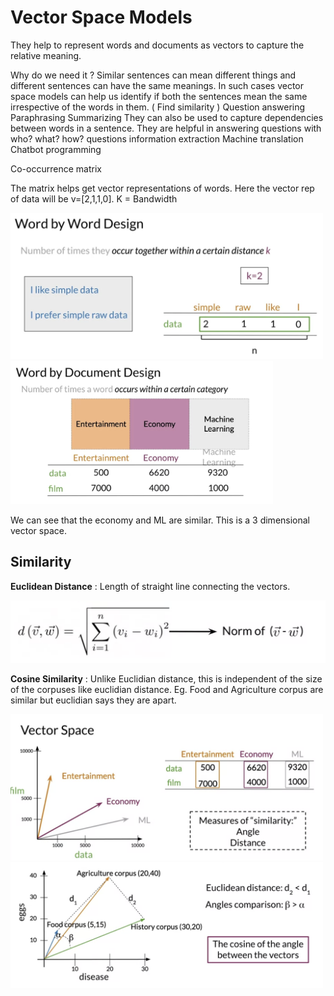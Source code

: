 
# Vector Space Models 

They help to represent words and documents as vectors to capture the relative meaning. 

Why do we need it ? 
Similar sentences can mean different things and different sentences can have the same meanings. In such cases vector space models can help us identify if both the sentences mean the same irrespective of the words in them.  ( Find similarity ) 
Question answering 
Paraphrasing
Summarizing 
They can also be used to capture dependencies between words in a sentence. They are helpful in answering questions with who? what? how? questions 
information extraction 
Machine translation 
Chatbot programming 


Co-occurrence matrix

The matrix helps get vector representations of words.  Here the vector rep of data will be v=[2,1,1,0].
K = Bandwidth

<p float="left">
  <img src="Plots/1.png" width="500" />
  
  <img src="Plots/2.png" width="420" /> 
</p>

We can see that the economy and ML are similar. This is a 3 dimensional vector space. 


## Similarity 

**Euclidean Distance** : Length of straight line connecting the vectors. 

<img src= "Plots/4.png"  width = '550'>

**Cosine Similarity** : Unlike Euclidian distance, this is independent of the size of the corpuses like euclidian distance. Eg. Food and Agriculture corpus are similar but euclidian says they are apart. 

<p float="left">
  <img src="Plots/3.png" width="500" />
  
  <img src="Plots/5.png" width="500" /> 
</p>






